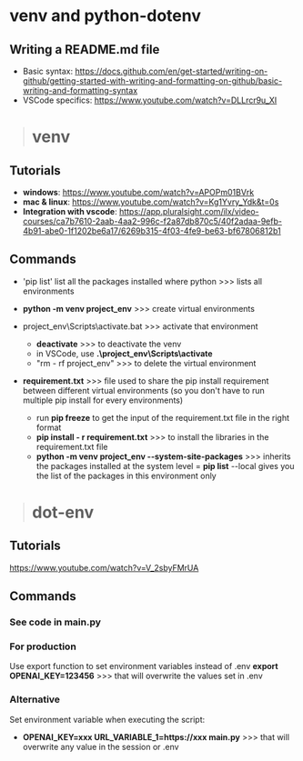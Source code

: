 
# venv and python-dotenv

## Writing a README.md file 

- Basic syntax: https://docs.github.com/en/get-started/writing-on-github/getting-started-with-writing-and-formatting-on-github/basic-writing-and-formatting-syntax
- VSCode specifics: https://www.youtube.com/watch?v=DLLrcr9u_XI


># venv
## Tutorials
- **windows**: https://www.youtube.com/watch?v=APOPm01BVrk
- **mac & linux**: https://www.youtube.com/watch?v=Kg1Yvry_Ydk&t=0s
- **Integration with vscode**: https://app.pluralsight.com/ilx/video-courses/ca7b7610-2aab-4aa2-996c-f2a87db870c5/40f2adaa-9efb-4b91-abe0-1f1202be6a17/6269b315-4f03-4fe9-be63-bf67806812b1
## Commands
- 'pip list' list all the packages installed
where python >>> lists all environments

- **python -m venv project_env** >>> create virtual environments
- project_env\Scripts\activate.bat >>> activate that environment
    - **deactivate**  >>> to deactivate the venv
    - in VSCode, use **.\project_env\Scripts\activate**
    - "rm - rf project_env" >>> to delete the virtual environment

- **requirement.txt** >>> file used to share the pip install requirement between different virtual environments (so you don't have to run multiple pip install for every environments)
    - run **pip freeze** to get the input of the requirement.txt file in the right format
    - **pip install - r requirement.txt** >>> to install the libraries in the requirement.txt file
    - **python -m venv project_env --system-site-packages** >>> inherits the packages installed at the system level
        = **pip list** --local gives you the list of the packages in this environment only

># dot-env
## Tutorials
https://www.youtube.com/watch?v=V_2sbyFMrUA

## Commands
### See code in main.py

### For production
Use export function to set environment variables instead of .env
**export OPENAI_KEY=123456** >>> that will overwrite the values set in .env

### Alternative
Set environment variable when executing the script:
- **OPENAI_KEY=xxx URL_VARIABLE_1=https://xxx main.py** >>> that will overwrite any value in the session or .env
